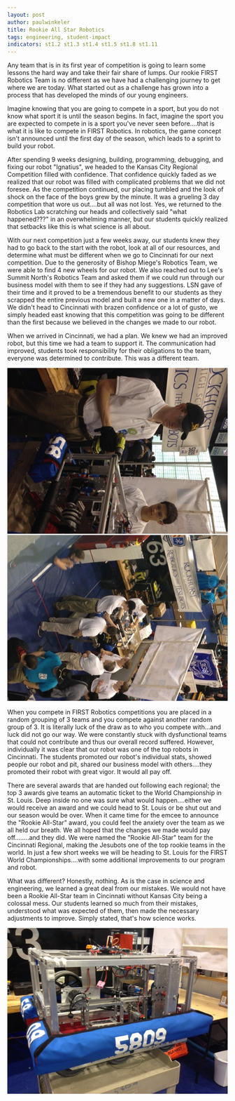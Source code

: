 ```yaml
---
layout: post
author: paulwinkeler
title: Rookie All Star Robotics
tags: engineering, student-impact
indicators: st1.2 st1.3 st1.4 st1.5 st1.8 st1.11 
---
```


Any team that is in its first year of competition is going to learn some lessons the hard way and take their fair share of lumps.  Our rookie FIRST Robotics Team is no different as we have had a challenging journey to get where we are today.  What started out as a challenge has grown into a process that has developed the minds of our young engineers.  

Imagine knowing that you are going to compete in a sport, but you do not know what sport it is until the season begins.  In fact, imagine the sport you are expected to compete in is a sport you've never seen before....that is what it is like to compete in FIRST Robotics.  In robotics, the game concept isn't announced until the first day of the season, which leads to a sprint to build your robot.  

After spending 9 weeks designing, building, programming, debugging, and fixing our robot "Ignatius", we headed to the Kansas City Regional Competition filled with confidence.  That confidence quickly faded as we realized that our robot was filled with complicated problems that we did not foresee.  As the competition continued, our placing tumbled and the look of shock on the face of the boys grew by the minute.  It was a grueling 3 day competition that wore us out....but all was not lost.  Yes, we returned to the Robotics Lab scratching our heads and collectively said "what happened???" in an overwhelming manner, but our students quickly realized that setbacks like this is what science is all about.  

With our next competition just a few weeks away, our students knew they had to go back to the start with the robot, look at all of our resources, and determine what must be different when we go to Cincinnati for our next competition.  Due to the generosity of Bishop Miege's Robotics Team, we were able to find 4 new wheels for our robot.  We also reached out to Lee's Summit North's Robotics Team and asked them if we could run through our business model with them to see if they had any suggestions.  LSN gave of their time and it proved to be a tremendous benefit to our students as they scrapped the entire previous model and built a new one in a matter of days.  We didn't head to Cincinnati with brazen confidence or a lot of gusto, we simply headed east knowing that this competition was going to be different than the first because we believed in the changes we made to our robot.

When we arrived in Cincinnati, we had a plan.  We knew we had an improved robot, but this time we had a team to support it.  The communication had improved, students took responsibility for their obligations to the team, everyone was determined to contribute.  This was a different team.

<div class="flex-wrapper">
  <img src="/img/robotics-student-engineers.jpg" alt="Student engineers working on the robot.">
  <img src="/img/robotics-in-the-pit.jpg" alt="Student engineers working in the pit.">
</div>

When you compete in FIRST Robotics competitions you are placed in a random grouping of 3 teams and you compete against another random group of 3.  It is literally luck of the draw as to who you compete with...and luck did not go our way.  We were constantly stuck with dysfunctional teams that could not contribute and thus our overall record suffered.  However, individually it was clear that our robot was one of the top robots in Cincinnati.  The students promoted our robot's individual stats, showed people our robot and pit, shared our business model with others....they promoted their robot with great vigor.  It would all pay off.

There are several awards that are handed out following each regional; the top 3 awards give teams an automatic ticket to the World Championship in St. Louis.  Deep inside no one was sure what would happen....either we would receive an award and we could head to St. Louis or be shut out and our season would be over.  When it came time for the emcee to announce the "Rookie All-Star" award, you could feel the anxiety over the team as we all held our breath.  We all hoped that the changes we made would pay off........and they did.  We were named the "Rookie All-Star" team for the Cincinnati Regional, making the Jesubots one of the top rookie teams in the world.  In just a few short weeks we will be heading to St. Louis for the FIRST World Championships....with some additional improvements to our program and robot.

What was different?  Honestly, nothing.  As is the case in science and engineering, we learned a great deal from our mistakes.  We would not have been a Rookie All-Star team in Cincinnati without Kansas City being a colossal mess.  Our students learned so much from their mistakes, understood what was expected of them, then made the necessary adjustments to improve.  Simply stated, that's how science works.

<div class="flex-wrapper">
  <img src="/img/our-robot-ignatius.jpg" alt="Our robot, Ignatius">
</div>
